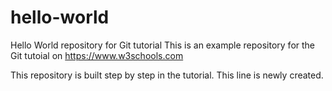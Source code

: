 # hello-world
Hello World repository for Git tutorial
This is an example repository for the Git tutoial on https://www.w3schools.com

This repository is built step by step in the tutorial.
This line is newly created.

